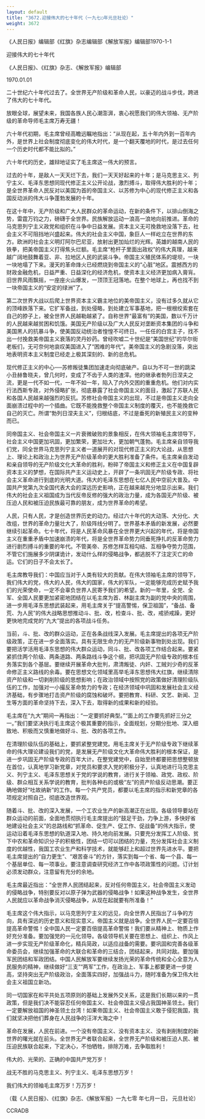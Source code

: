 ```yaml
---
layout: default
title: "3672.迎接伟大的七十年代（一九七○年元旦社论）"
weight: 3672
---
```


《人民日报》编辑部《红旗》杂志编辑部《解放军报》编辑部1970-1-1

迎接伟大的七十年代

《人民日报》、《红旗》杂志、《解放军报》编辑部

1970.01.01

二十世纪六十年代过去了。全世界无产阶级和革命人民，以豪迈的战斗步伐，跨进了伟大的七十年代。

放眼全球，展望未来，我国各族人民心潮澎湃，衷心祝愿我们的伟大领袖、无产阶级的革命导师毛主席万寿无疆！

六十年代初期，毛主席曾经高瞻远瞩地指出：“从现在起，五十年内外到一百年内外，是世界上社会制度彻底变化的伟大时代，是一个翻天覆地的时代，是过去任何一个历史时代都不能比拟的。”

六十年代的历史，雄辩地证实了毛主席这一伟大的预言。

过去的十年，是敌人一天天烂下去，我们一天天好起来的十年；是马克思主义、列宁主义、毛泽东思想同现代修正主义公开论战，激烈搏斗，取得伟大胜利的十年；是全世界革命人民反对以美国为首的帝国主义、以苏修为中心的现代修正主义和各国反动派的伟大斗争蓬勃发展的十年。

在这十年中，无产阶级和广大人民群众的革命运动，在新的条件下，以排山倒海之势，雷霆万钧之力，磅礴于全世界。民族解放运动一浪高一浪地向前推进。革命的马克思列宁主义政党和组织在斗争中日益发展。资本主义无可挽救地没落下去，社会主义不可阻挡地兴盛起来。伟大的社会主义中国，象巨人一样屹立在世界的东方。欧洲的社会主义明灯阿尔巴尼亚，放射出更加灿烂的光辉。英雄的越南人民的铁拳，把美帝国主义打得焦头烂额。毛主席“枪杆子里面出政权”的伟大真理，越来越广阔地鼓舞着亚、非、拉地区人民的武装斗争。帝国主义殖民体系的堤坝，一块一块地塌了下来。漫天的革命烽火已经燃烧到帝国主义的“心脏”地区。震撼西方的财政金融危机，日益严重、日益深化的经济危机，使资本主义经济更加病入膏肓。旧世界风雨飘摇，一座座火山爆发，一顶顶王冠落地。在整个地球上，再也找不到一块帝国主义的“安定的绿洲”了。

第二次世界大战以后爬上世界资本主义霸主地位的美帝国主义，没有过多久就从它的顶峰跌落下来。它扩军备战，到处侵略，到处建立军事基地，把一根根绞索套在自己的脖子上，被全世界人民越勒越紧了。自称世界“最富有”的美国，数以千万计的人民越来越贫困和饥饿。美国无产阶级以及广大人民反对垄断资本集团的斗争和美国黑人的抗暴斗争，使美国反动统治者惶惶不可终日。一任任的白宫主子，找不出一付挽救美帝国主义衰落的灵丹妙药。曾经吹嘘二十世纪是“美国世纪”的华尔街老板们，无可奈何地哀叹美国进入了“困难的年代”。美帝国主义的急剧没落，突出地表明资本主义制度已经走上极其深刻的、新的总危机。

现代修正主义的中心──苏修叛徒集团加速走向彻底破产。自以为不可一世的跳梁小丑赫鲁晓夫，曾几何时，变成了不齿于人类的渣滓。他的继承者勃列日涅夫之流，更是一代不如一代，一年不如一年，陷入了内外交困的重重危机。他们对内实行法西斯专政，对外侵略扩张，彻底暴露了社会帝国主义的面目，激起了苏联人民和各国人民越来越强烈的反抗。苏修社会帝国主义的出现，不过是帝国主义走向全面崩溃过程中的一个插曲。它既不能挽救整个帝国主义制度的覆灭，也不能挽救它自己的灭亡。所谓“勃列日涅夫主义”，归根结底，不过是垂死的新殖民主义的变种而已。

同帝国主义、社会帝国主义一片衰微破败的景象相反，在伟大领袖毛主席领导下，社会主义中国更加巩固，更加繁荣，更加壮大，更加朝气蓬勃。毛主席亲自领导我们党，同全世界马克思列宁主义者一道展开的对现代修正主义的大论战，从思想上、理论上和政治上为世界无产阶级革命的更大胜利准备了条件。毛主席亲自发动和亲自领导的无产阶级文化大革命的胜利，粉碎了帝国主义和修正主义在中国复辟资本主义的梦想，在国际共产主义运动史上，开辟了一条巩固无产阶级专政、将社会主义革命进行到底的光明大道。伟大的毛泽东思想在七亿人民中空前大普及。中国共产党第九次全国代表大会的深远历史影响，正在越来越充分地显示出来。我们伟大的社会主义祖国成为当代反帝反修的强大的政治力量，成为各国无产阶级、被压迫人民和被压迫民族最可靠的朋友，成为世界革命的希望。

人民，只有人民，才是创造世界历史的动力。经过六十年代的大动荡、大分化、大改组，世界的革命力量壮大了，阶级阵线分明了。世界基本矛盾的新发展，必然要继续引起革命。七十年代，将是人民革命风暴在全世界更大兴起的年代，将是帝国主义在重重矛盾中加速崩溃的年代，将是全世界革命势力同垂死挣扎的反革命势力进行剧烈搏斗的重要的年代。不管美帝、苏修怎样互相勾结、互相争夺势力范围，不管它们施展多少阴谋诡计，发动什么样的侵略战争，都逃脱不了注定灭亡的命运。它们的日子不会太长了。

毛主席教导我们：中国应当对于人类有较大的贡献。在伟大领袖毛主席的领导下，我们伟大的党，伟大的人民，伟大的国家，伟大的军队，一定能够完成历史赋予我们的光荣使命，一定不会辜负世界人民寄予我们的希望。新的一年里，全党、全军、全国人民要更加紧密地团结在以毛主席为首、林副主席为副的党中央的周围，进一步用毛泽东思想武装起来，用毛主席关于“提高警惕，保卫祖国”，“备战、备荒、为人民”的伟大战略思想推动斗、批、改，检查斗、批、改，戒骄戒躁，更好更快地完成党的“九大”提出的各项战斗任务。

当前，斗、批、改的群众运动，正在各条战线深入发展。毛主席提出的各项无产阶级政策，正在进一步全面落实。具有无限生命力的无产阶级新事物到处出现。我们要把活学活用毛泽东思想的伟大群众运动，同斗、批、改各项工作结合起来。要紧紧抓住两个阶级、两条道路、两条路线斗争这个纲，把巩固无产阶级专政的根本任务落实到各个基层。要继续开展革命大批判，肃清叛徒、内奸、工贼刘少奇的反革命修正主义路线的余毒。要在思想文化领域里高举毛泽东思想伟大红旗，继续清除资产阶级和一切剥削阶级的思想影响；在政治领域中按照党的政策做好清理阶级队伍的工作，加强对一小撮反革命势力的专政；在经济领域中巩固和发展社会主义经济基础，有步骤地打击资产阶级的腐蚀和破坏。要把教育、科研、文艺、新闻、卫生等方面的革命坚持下去，深入下去，取得新的成果和新的经验。

毛主席在“九大”期间一再指出：“一定要抓好典型。”“面上的工作要先抓好三分之一。”我们要坚决执行毛主席这个极其重要的指示，全面规划，分期分批地、深入细致地、积极而又慎重地做好斗、批、改的各项工作。

在清理阶级队伍的基础上，要抓紧整党建党。用毛主席关于无产阶级专政下继续革命的伟大理论建设我们的党，是发展无产阶级文化大革命伟大胜利的根本保证，是进一步巩固无产阶级专政的百年大计。在整党建党中，自始至终都要把思想整顿放在首位，认真地学习新党章，对党员和要求入党的积极分子，认真地进行马克思主义、列宁主义、毛泽东思想关于党的学说的教育，进行关于领袖、政党、政权、阶级、群众相互关系学说的教育，批判各种右的或极“左”的资产阶级反动思潮。要正确地做好“吐故纳新”的工作。每一个共产党员，都要以毛主席的指示和新党章的各项规定对照自己，彻底改造世界观。

随着斗、批、改的深入发展，一个工农业生产的新高潮正在出现。各级领导要站在群众运动的前面，全面地贯彻执行毛主席提出的“鼓足干劲，力争上游，多快好省地建设社会主义”的总路线和“抓革命、促生产、促工作、促战备”的伟大指示，使运动沿着毛泽东思想的轨道深入地、持久地向前发展。只要充分发挥工人阶级、贫下中农和革命知识分子的积极性，团结一切可以团结的力量，充分发挥社会主义制度的优越性，我国工农业生产和科学技术，就能够赶上和超过世界先进水平。要把毛主席提出的“自力更生”、“艰苦奋斗”的方针，落实到每一个省、每一个县、每一个基层单位、每一项事业。要注意调查研究经济工作中各项政策性的问题。订计划必须发动群众，注意留有充分的余地。

毛主席最近指出：“全世界人民团结起来，反对任何帝国主义，社会帝国主义发动的侵略战争，特别要反对以原子弹为武器的侵略战争！如果这种战争发生，全世界人民就应以革命战争消灭侵略战争，从现在起就要有所准备！”

毛主席这个伟大指示，以马克思列宁主义的远见，向全世界人民指出了斗争的方向，具有深远的历史意义和现实意义。帝国主义就是战争。全世界人民一定要百倍提高革命警惕！全中国人民一定要百倍提高革命警惕！我们要从精神上、物质上作好充分准备。要加强党的一元化领导。各级领导机关要在思想上、组织上、作风上进一步实现无产阶级革命化，精兵简政，以适应战备的需要。要巩固和完善各级革命委员会，继续加强革命的大联合和革命的三结合，团结起来，共同对敌。要加强军民团结和军政团结。中国人民解放军要继续发扬光荣的革命传统和全心全意为人民服务的精神，继续做好“三支”“两军”工作，在政治上、军事上都要更进一步提高，坚持突出无产阶级政治，全面落实四好，加强战斗力，随时准备为保卫伟大社会主义祖国立新功。

同一切国家在和平共处五项原则的基础上发展外交关系，这是我们长期以来的一贯政策，但是我们决不能容忍任何帝国主义、社会帝国主义侵占我国神圣领土。我们一定要解放祖国的神圣领土台湾！如果帝国主义、社会帝国主义敢于侵犯我国，我们就坚决把他们葬身在人民战争的汪洋大海之中！

革命在发展，人民在前进。一个没有帝国主义、没有资本主义、没有剥削制度的新世界的曙光就在前头。全世界无产者联合起来，全世界无产阶级和被压迫人民、被压迫民族联合起来，下定决心，不怕牺牲，排除万难，去争取胜利！

伟大的、光荣的、正确的中国共产党万岁！

战无不胜的马克思主义、列宁主义、毛泽东思想万岁！

我们伟大的领袖毛主席万岁！万万岁！

（载《人民日报》、《红旗》杂志、《解放军报》一九七零 年七月一日， 元旦社论）

CCRADB

